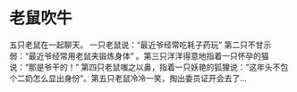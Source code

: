 # 老鼠吹牛

五只老鼠在一起聊天。 一只老鼠说：“最近爷经常吃耗子药玩” 第二只不甘示弱：“最近爷经常用老鼠夹锻炼身体” 。第三只洋洋得意地指着一只怀孕的猫说：“那是爷干的！” 第四只老鼠嗤之以鼻，指着一只妖艳的狐狸说：“这年头不包个二奶怎么显出身份”。第五只老鼠冷冷一笑，掏出委员证开会去了...
